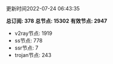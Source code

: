 更新时间2022-07-24 06:43:35

**总订阅: 378**
**总节点: 15302**
**有效节点: 2947**
- v2ray节点: 1919
- ss节点: 778
- ssr节点: 7
- trojan节点: 243
